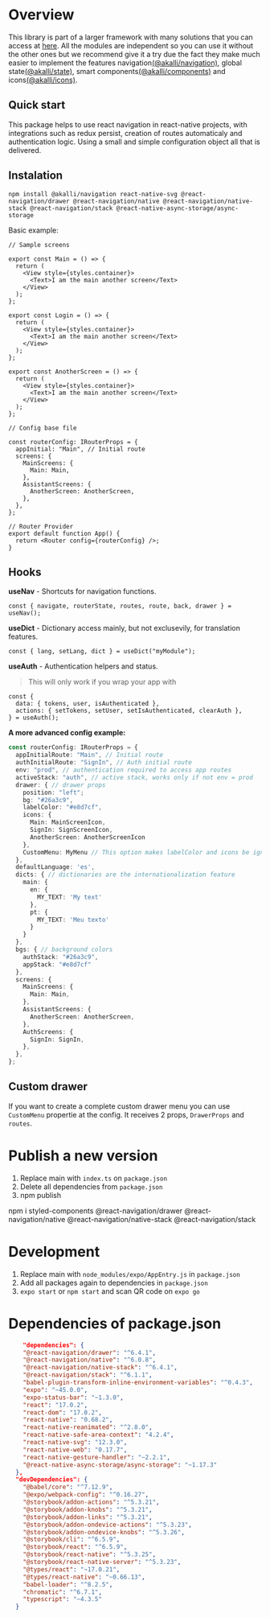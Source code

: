 # Overview

This library is part of a larger framework with many solutions that you can access at [here](https://github.com/akallidreams/create-akalli-app). All the modules are independent so you can use it without the other ones but we recommend give it a try due the fact they make much easier to implement the features navigation[(@akalli/navigation)](https://github.com/akallidreams/navigation), global state[(@akalli/state)](https://github.com/akallidreams/state), smart components[(@akalli/components)](https://github.com/akallidreams/components) and icons[(@akalli/icons)](https://github.com/akallidreams/icons).

## Quick start

This package helps to use react navigation in react-native projects, with integrations such as redux persist, creation of routes automaticaly and authentication logic. Using a small and simple configuration object all that is delivered.

## Instalation

`npm install @akalli/navigation react-native-svg @react-navigation/drawer @react-navigation/native @react-navigation/native-stack @react-navigation/stack @react-native-async-storage/async-storage`

Basic example:

```tsx
// Sample screens

export const Main = () => {
  return (
    <View style={styles.container}>
      <Text>I am the main another screen</Text>
    </View>
  );
};

export const Login = () => {
  return (
    <View style={styles.container}>
      <Text>I am the main another screen</Text>
    </View>
  );
};

export const AnotherScreen = () => {
  return (
    <View style={styles.container}>
      <Text>I am the main another screen</Text>
    </View>
  );
};

// Config base file

const routerConfig: IRouterProps = {
  appInitial: "Main", // Initial route
  screens: {
    MainScreens: {
      Main: Main,
    },
    AssistantScreens: {
      AnotherScreen: AnotherScreen,
    },
  },
};

// Router Provider
export default function App() {
  return <Router config={routerConfig} />;
}
```

## Hooks

**useNav** - Shortcuts for navigation functions.

```tsx
const { navigate, routerState, routes, route, back, drawer } = useNav();
```

**useDict** - Dictionary access mainly, but not exclusevily, for translation features.

```tsx
const { lang, setLang, dict } = useDict("myModule");
```

**useAuth** - Authentication helpers and status.

> This will only work if you wrap your app with <AuthProvider>

```tsx
const {
  data: { tokens, user, isAuthenticated },
  actions: { setTokens, setUser, setIsAuthenticated, clearAuth },
} = useAuth();
```

**A more advanced config example:**

```ts
const routerConfig: IRouterProps = {
  appInitialRoute: "Main", // Initial route
  authInitialRoute: "SignIn", // Auth initial route
  env: "prod", // authentication required to access app routes
  activeStack: "auth", // active stack, works only if not env = prod
  drawer: { // drawer props
    position: "left";
    bg: "#26a3c9",
    labelColor: "#e8d7cf",
    icons: {
      Main: MainScreenIcon,
      SignIn: SignScreenIcon,
      AnotherScreen: AnotherScreenIcon
    },
    CustomMenu: MyMenu // This option makes labelColor and icons be ignored because you have full control of the Menu component
  },
  defaultLanguage: 'es',
  dicts: { // dictionaries are the internationalization feature
    main: {
      en: {
        MY_TEXT: 'My text'
      },
      pt: {
        MY_TEXT: 'Meu texto'
      }
    }
  },
  bgs: { // background colors
    authStack: "#26a3c9",
    appStack: "#e8d7cf"
  },
  screens: {
    MainScreens: {
      Main: Main,
    },
    AssistantScreens: {
      AnotherScreen: AnotherScreen,
    },
    AuthScreens: {
      SignIn: SignIn,
    },
  },
};
```

## Custom drawer

If you want to create a complete custom drawer menu you can use `CustomMenu` propertie at the config. It receives 2 props, `DrawerProps` and `routes`.

# Publish a new version

1.  Replace main with `index.ts` on `package.json`
2.  Delete all dependencies from `package.json`
3.  npm publish

npm i styled-components @react-navigation/drawer @react-navigation/native @react-navigation/native-stack @react-navigation/stack

# Development

1.  Replace main with `node_modules/expo/AppEntry.js` in `package.json`
2.  Add all packages again to dependencies in `package.json`
3.  `expo start` or `npm start` and scan QR code on `expo go`

# Dependencies of package.json

```json
    "dependencies": {
    "@react-navigation/drawer": "^6.4.1",
    "@react-navigation/native": "^6.0.8",
    "@react-navigation/native-stack": "^6.4.1",
    "@react-navigation/stack": "^6.1.1",
    "babel-plugin-transform-inline-environment-variables": "^0.4.3",
    "expo": "~45.0.0",
    "expo-status-bar": "~1.3.0",
    "react": "17.0.2",
    "react-dom": "17.0.2",
    "react-native": "0.68.2",
    "react-native-reanimated": "^2.8.0",
    "react-native-safe-area-context": "4.2.4",
    "react-native-svg": "12.3.0",
    "react-native-web": "0.17.7",
    "react-native-gesture-handler": "~2.2.1",
    "@react-native-async-storage/async-storage": "~1.17.3"
  },
  "devDependencies": {
    "@babel/core": "^7.12.9",
    "@expo/webpack-config": "^0.16.27",
    "@storybook/addon-actions": "^5.3.21",
    "@storybook/addon-knobs": "^5.3.21",
    "@storybook/addon-links": "^5.3.21",
    "@storybook/addon-ondevice-actions": "^5.3.23",
    "@storybook/addon-ondevice-knobs": "^5.3.26",
    "@storybook/cli": "^6.5.9",
    "@storybook/react": "^6.5.9",
    "@storybook/react-native": "^5.3.25",
    "@storybook/react-native-server": "^5.3.23",
    "@types/react": "~17.0.21",
    "@types/react-native": "~0.66.13",
    "babel-loader": "^8.2.5",
    "chromatic": "^6.7.1",
    "typescript": "~4.3.5"
  }
```
